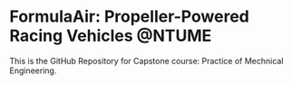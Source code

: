 # FormulaAir: Propeller-Powered Racing Vehicles @NTUME
This is the GitHub Repository for Capstone course: Practice of Mechnical Engineering.

